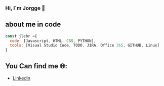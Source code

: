 ### Hi, I´m Jorgge 👋

## about me in code
```js
const jlebr ={
  code: [Javascript, HTML, CSS, PYTHON],
  tools: [Visual Studio Code, TODO, JIRA, Office 365, GITHUB, Linux]
}
```
## You Can find me 🌐:
- [Linkedin](https://www.linkedin.com/in/jorge-luis-efrain-barboza-remolina-1089301b/)

